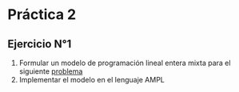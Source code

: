 # Práctica 2
## Ejercicio N°1
1. Formular un modelo de programación lineal entera mixta para el siguiente [problema](https://github.com/alexfabianb94/Practica-PLE-2020/blob/main/Practica-2/EJ1.ipynb) 
2. Implementar el modelo en el lenguaje AMPL
